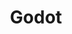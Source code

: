 ---
title: Godot
description: Godot
image:

# Badge style
style:
    background: "#478CBF"
    color: "#fff"
---